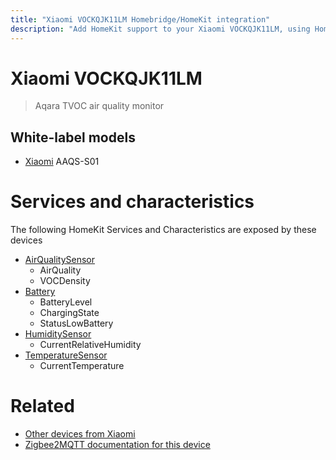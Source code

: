 ```yaml
---
title: "Xiaomi VOCKQJK11LM Homebridge/HomeKit integration"
description: "Add HomeKit support to your Xiaomi VOCKQJK11LM, using Homebridge, Zigbee2MQTT and homebridge-z2m."
---
```

<!---
This file has been GENERATED using src/docgen/docgen.ts
DO NOT EDIT THIS FILE MANUALLY!
-->
# Xiaomi VOCKQJK11LM
> Aqara TVOC air quality monitor


## White-label models
* [Xiaomi](../index.md#xiaomi) AAQS-S01

# Services and characteristics
The following HomeKit Services and Characteristics are exposed by
these devices

* [AirQualitySensor](../../air_quality.md)
  * AirQuality
  * VOCDensity
* [Battery](../../battery.md)
  * BatteryLevel
  * ChargingState
  * StatusLowBattery
* [HumiditySensor](../../sensors.md)
  * CurrentRelativeHumidity
* [TemperatureSensor](../../sensors.md)
  * CurrentTemperature


# Related
* [Other devices from Xiaomi](../index.md#xiaomi)
* [Zigbee2MQTT documentation for this device](https://www.zigbee2mqtt.io/devices/VOCKQJK11LM.html)